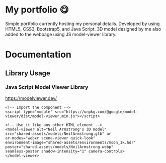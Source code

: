 # My portfolio  :yum:

Simple portfolio currently hosting my personal details. Developed by using HTML5, CSS3, Bootstrap5, and Java Script.
3D model designed by me also added to the webpage using JS model-viewer library.
<!-- [![Build Status](https://travis-ci.com/seahen/maven-s3-wagon.svg?branch=master)](https://travis-ci.com/seahen/maven-s3-wagon)
[![Maven Central](https://img.shields.io/maven-central/v/com.github.seahen/maven-s3-wagon.svg)](https://maven-badges.herokuapp.com/maven-central/com.github.seahen/maven-s3-wagon/)
[![license](https://img.shields.io/github/license/seahen/maven-s3-wagon.svg)]() -->

# Documentation

## Library Usage
### Java Script Model Viewer Library 
https://modelviewer.dev/

```
<!-- Import the component -->
<script type="module" src="https://unpkg.com/@google/model-viewer/dist/model-viewer.min.js"></script>

<!-- Use it like any other HTML element -->
<model-viewer alt="Neil Armstrong's 3D model" 
src="shared-assets/models/NeilArmstrong.glb" ar 
ar-modes="webxr scene-viewer quick-look" 
environment-image="shared-assets/environments/moon_1k.hdr" 
poster="shared-assets/models/NeilArmstrong.webp" 
seamless-poster shadow-intensity="1" camera-controls>
</model-viewer>
````

